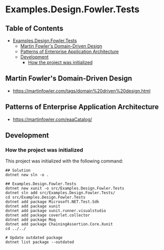 # Examples.Design.Fowler.Tests

## Table of Contents <!-- omit in toc -->

- [Examples.Design.Fowler.Tests](#examplesdesignfowlertests)
  - [Martin Fowler's Domain-Driven Design](#martin-fowlers-domain-driven-design)
  - [Patterns of Enterprise Application Architecture](#patterns-of-enterprise-application-architecture)
  - [Development](#development)
    - [How the project was initialized](#how-the-project-was-initialized)

## Martin Fowler's Domain-Driven Design

- <https://martinfowler.com/tags/domain%20driven%20design.html>

## Patterns of Enterprise Application Architecture

- <https://martinfowler.com/eaaCatalog/>

## Development

### How the project was initialized

This project was initialized with the following command:

```shell
## Solution
dotnet new sln -o .

## Examples.Design.Fowler.Tests
dotnet new xunit -o src/Examples.Design.Fowler.Tests
dotnet sln add src/Examples.Design.Fowler.Tests/
cd src/Examples.Design.Fowler.Tests
dotnet add package Microsoft.NET.Test.Sdk
dotnet add package xunit
dotnet add package xunit.runner.visualstudio
dotnet add package coverlet.collector
dotnet add package Moq
dotnet add package ChainingAssertion.Core.Xunit
cd ../../

# Update outdated package
dotnet list package --outdated
```
